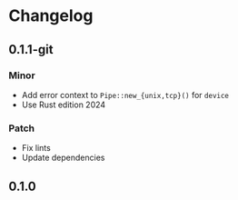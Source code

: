 # Changelog

## 0.1.1-git

### Minor

- Add error context to `Pipe::new_{unix,tcp}()` for `device`
- Use Rust edition 2024

### Patch

- Fix lints
- Update dependencies

## 0.1.0

<!-- Increment to skip CHANGELOG.md test: 7 -->

